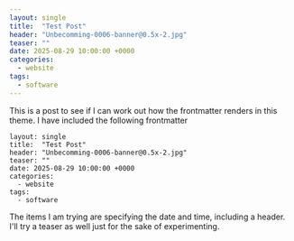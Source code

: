 ```yaml
---
layout: single
title:  "Test Post"
header: "Unbecomming-0006-banner@0.5x-2.jpg"
teaser: ""
date: 2025-08-29 10:00:00 +0000
categories: 
  - website
tags:
  - software
---
```


This is a post to see if I can work out how the frontmatter renders in this theme.
I have included the following frontmatter

```
layout: single
title:  "Test Post"
header: "Unbecomming-0006-banner@0.5x-2.jpg"
teaser: ""
date: 2025-08-29 10:00:00 +0000
categories: 
  - website
tags:
  - software
```

The items I am trying are specifying the date and time, including a header.
I'll try a teaser as well just for the sake of experimenting.
